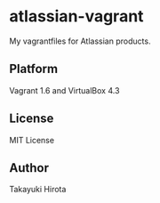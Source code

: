 # atlassian-vagrant

My vagrantfiles for Atlassian products.

## Platform

Vagrant 1.6 and VirtualBox 4.3

## License

MIT License

## Author

Takayuki Hirota

